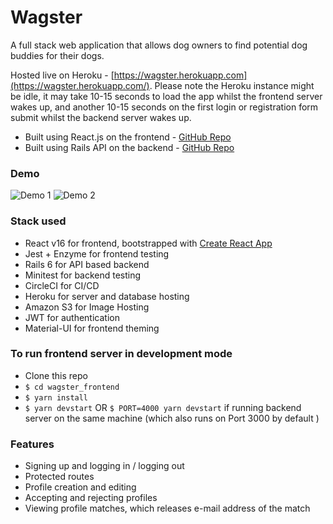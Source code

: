 

# Wagster

A full stack web application that allows dog owners to find potential dog buddies for their dogs.

Hosted live on Heroku - [https://wagster.herokuapp.com](https://wagster.herokuapp.com/). Please note the Heroku instance might be idle, it may take 10-15 seconds to load the app whilst the frontend server wakes up, and another 10-15 seconds on the first login or registration form submit whilst the backend server wakes up.
- Built using React.js on the frontend - [GitHub Repo](https://github.com/ben-zeng/wagster_frontend/)
- Built using Rails API on the backend - [GitHub Repo](https://github.com/ben-zeng/wagster-api/)

### Demo

![Demo 1](./readme_images/wagster_demo_1.gif ) ![Demo 2](./readme_images/wagster_demo_2v2.gif)


### Stack used

- React v16 for frontend, bootstrapped with [Create React App](https://github.com/facebook/create-react-app)
- Jest + Enzyme for frontend testing
- Rails 6 for API based backend
- Minitest for backend testing
- CircleCI for CI/CD
- Heroku for server and database hosting
- Amazon S3 for Image Hosting
- JWT for authentication
- Material-UI for frontend theming

### To run frontend server in development mode

- Clone this repo
- `$ cd wagster_frontend`
- `$ yarn install`
- `$ yarn devstart` OR `$ PORT=4000 yarn devstart` if running backend server on the same machine (which also runs on Port 3000 by default )


### Features
- Signing up and logging in / logging out
- Protected routes
- Profile creation and editing 
- Accepting and rejecting profiles
- Viewing profile matches, which releases e-mail address of the match

